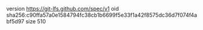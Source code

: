 version https://git-lfs.github.com/spec/v1
oid sha256:c90ffa57a0e1584794fc38cb1b6699f5e33f1a42f8575dc36d7f074f4abf5d97
size 510
